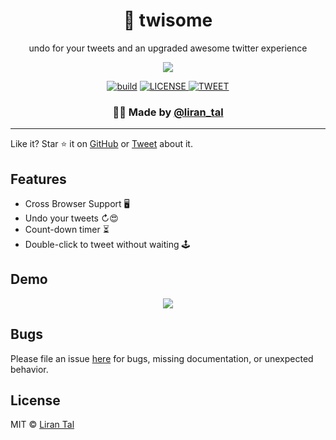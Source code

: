 <h1 align="center">🚀 twisome</h1>
<p align="center">undo for your tweets and an upgraded awesome twitter experience</p>

<p align="center">
  <img src="https://github.com/lirantal/twisome/blob/master/.github/twisome-demo-1.png" />
</p>

<div align="center">
  <a href="https://github.com/lirantal/twisome/actions?workflow=CI"><img src="https://github.com/lirantal/twisome/workflows/CI/badge.svg" alt="build"/></a>
  <a href="https://github.com/abhijithvijayan/web-extension-starter/blob/master/LICENSE">
    <img src="https://img.shields.io/github/license/abhijithvijayan/web-extension-starter.svg" alt="LICENSE" />
  </a>
  <a href="https://twitter.com/intent/tweet?text=Check%20out%20%F0%9F%9A%80%20twisome%20%E2%9C%A8%20by%20%40liran_tal%0A%0Aundo%20for%20your%20tweets%20and%20an%20upgraded%20awesome%20twitter%20experience:%20https%3A%2F%2Fgithub.com%2Flirantal%2Ftwisome%0A%0A%23twitter%20%23webextension%20%23indiedev%20%23chrome">
     <img src="https://img.shields.io/twitter/url/http/shields.io.svg?style=social" alt="TWEET" />
  </a>
</div>
<h3 align="center">🙋‍♂️ Made by <a href="https://twitter.com/liran_tal">@liran_tal</a></h3>
<hr />

Like it? Star ⭐️ it on [GitHub](https://github.com/lirantal/twisome/stargazers) or [Tweet](https://twitter.com/intent/tweet?text=Check%20out%20%F0%9F%9A%80%20twisome%20%E2%9C%A8%20by%20%40liran_tal%0A%0Aundo%20for%20your%20tweets%20and%20an%20upgraded%20awesome%20twitter%20experience:%20https%3A%2F%2Fgithub.com%2Flirantal%2Ftwisome%0A%0A%23twitter%20%23webextension%20%23indiedev%20%23chrome) about it.

## Features

- Cross Browser Support 🖥
- Undo your tweets ↻😍
- Count-down timer ⏳
- Double-click to tweet without waiting 🕹

## Demo

<p align="center">
  <img src="https://github.com/lirantal/twisome/blob/master/.github/twisome-demo-1.gif" />
</p>

## Bugs

Please file an issue [here](https://github.com/lirantal/twisome/issues/new) for bugs, missing documentation, or unexpected behavior.

## License

MIT © [Liran Tal](https://github.com/lirantal/twisome)
